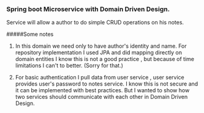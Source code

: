 ### Spring boot Microservice with Domain Driven Design.

Service will allow a author to do simple CRUD operations on his notes.


#####Some notes

1. In this domain we need only to have author's identity and name.
For repository implementation I used JPA and did mapping directly on domain entities
I know this is not a good practice , but because of time limitations I can't to better. (Sorry for that.)

2. For basic authentication I pull data from user service , user service provides user's password to 
notes service. I know this is not secure and it can be implemented with best practices.
But I wanted to show how two services should communicate with each other in Domain Driven Design.
  



    

